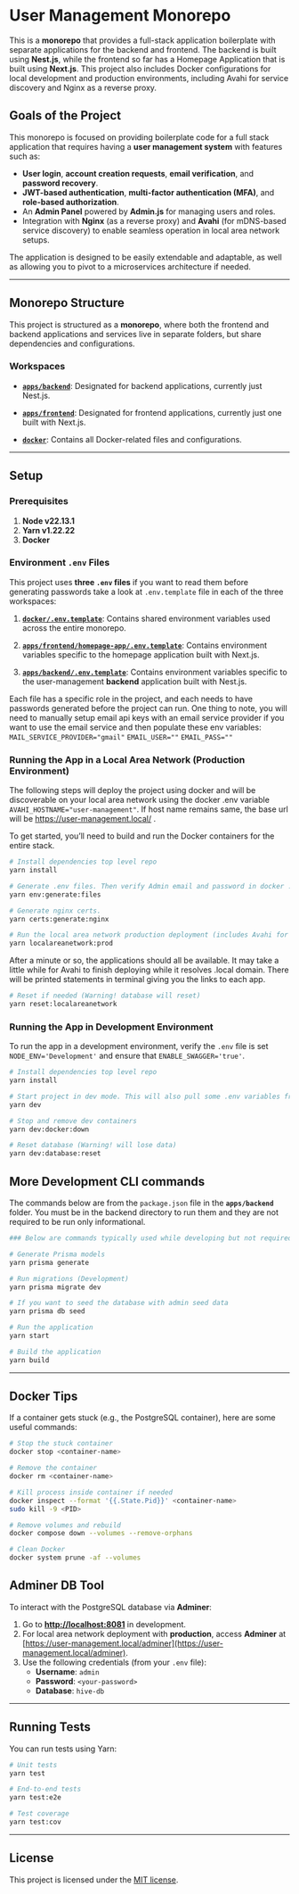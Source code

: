 # User Management Monorepo

This is a **monorepo** that provides a full-stack application boilerplate with separate applications for the backend and frontend. The backend is built using **Nest.js**, while the frontend so far has a Homepage Application that is built using **Next.js**. This project also includes Docker configurations for local development and production environments, including Avahi for service discovery and Nginx as a reverse proxy.

## Goals of the Project

This monorepo is focused on providing boilerplate code for a full stack application that requires having a **user management system** with features such as:

- **User login**, **account creation requests**, **email verification**, and **password recovery**.
- **JWT-based authentication**, **multi-factor authentication (MFA)**, and **role-based authorization**.
- An **Admin Panel** powered by **Admin.js** for managing users and roles.
- Integration with **Nginx** (as a reverse proxy) and **Avahi** (for mDNS-based service discovery) to enable seamless operation in local area network setups.

The application is designed to be easily extendable and adaptable, as well as allowing you to pivot to a microservices architecture if needed.

---

## Monorepo Structure

This project is structured as a **monorepo**, where both the frontend and backend applications and services live in separate folders, but share dependencies and configurations.

### Workspaces

- [**`apps/backend`**](https://github.com/patlee12/user-management/tree/main/apps/backend): Designated for backend applications, currently just Nest.js.

- [**`apps/frontend`**](https://github.com/patlee12/user-management/tree/main/apps/frontend): Designated for frontend applications, currently just one built with Next.js.

- [**`docker`**](https://github.com/patlee12/user-management/tree/main/docker): Contains all Docker-related files and configurations.

---

## Setup

### Prerequisites

1. **Node v22.13.1**
2. **Yarn v1.22.22**
3. **Docker**

### Environment `.env` Files

This project uses **three `.env` files** if you want to read them before generating passwords take a look at `.env.template` file in each of the three workspaces:

1. [**`docker/.env.template`**](https://github.com/patlee12/user-management/blob/main/docker/.env.template): Contains shared environment variables used across the entire monorepo.

2. [**`apps/frontend/homepage-app/.env.template`**](https://github.com/patlee12/user-management/blob/main/apps/frontend/homepage-app/.env.template): Contains environment variables specific to the homepage application built with Next.js.

3. [**`apps/backend/.env.template`**](https://github.com/patlee12/user-management/blob/main/apps/backend/.env.template): Contains environment variables specific to the user-management **backend** application built with Nest.js.

Each file has a specific role in the project, and each needs to have passwords generated before the project can run. One thing to note, you will need to manually setup email api keys with an email service provider if you want to use the email service and then populate these env variables: `MAIL_SERVICE_PROVIDER="gmail"` `EMAIL_USER=""` `EMAIL_PASS=""`

### Running the App in a Local Area Network (Production Environment)

The following steps will deploy the project using docker and will be discoverable on your local area network using the docker .env variable `AVAHI_HOSTNAME="user-management"`.
If host name remains same, the base url will be <https://user-management.local/> .

To get started, you’ll need to build and run the Docker containers for the entire stack.

```bash
# Install dependencies top level repo
yarn install

# Generate .env files. Then verify Admin email and password in docker .env file.
yarn env:generate:files

# Generate nginx certs.
yarn certs:generate:nginx

# Run the local area network production deployment (includes Avahi for mDNS and Nginx as reverse proxy)
yarn localareanetwork:prod
```

After a minute or so, the applications should all be available. It may take a little while for Avahi to finish deploying while it resolves .local domain. There will be printed statements in terminal giving you the links to each app.

```bash
# Reset if needed (Warning! database will reset)
yarn reset:localareanetwork
```

### Running the App in Development Environment

To run the app in a development environment, verify the `.env` file is set `NODE_ENV='Development'` and ensure that `ENABLE_SWAGGER='true'`.

```bash
# Install dependencies top level repo
yarn install

# Start project in dev mode. This will also pull some .env variables from the project root .env in /docker/.env
yarn dev

# Stop and remove dev containers
yarn dev:docker:down

# Reset database (Warning! will lose data)
yarn dev:database:reset

```

## More Development CLI commands

The commands below are from the `package.json` file in the **`apps/backend`** folder. You must be in the backend directory to run them and they are not required to be run only informational.

```bash
### Below are commands typically used while developing but not required #####

# Generate Prisma models
yarn prisma generate

# Run migrations (Development)
yarn prisma migrate dev

# If you want to seed the database with admin seed data
yarn prisma db seed

# Run the application
yarn start

# Build the application
yarn build
```

---

## Docker Tips

If a container gets stuck (e.g., the PostgreSQL container), here are some useful commands:

```bash
# Stop the stuck container
docker stop <container-name>

# Remove the container
docker rm <container-name>

# Kill process inside container if needed
docker inspect --format '{{.State.Pid}}' <container-name>
sudo kill -9 <PID>

# Remove volumes and rebuild
docker compose down --volumes --remove-orphans

# Clean Docker
docker system prune -af --volumes
```

## Adminer DB Tool

To interact with the PostgreSQL database via **Adminer**:

1. Go to **[http://localhost:8081](http://localhost:8081)** in development.
2. For local area network deployment with **production**, access **Adminer** at [https://user-management.local/adminer](https://user-management.local/adminer).
3. Use the following credentials (from your `.env` file):
   - **Username**: `admin`
   - **Password**: `<your-password>`
   - **Database**: `hive-db`

---

## Running Tests

You can run tests using Yarn:

```bash
# Unit tests
yarn test

# End-to-end tests
yarn test:e2e

# Test coverage
yarn test:cov
```

---

## License

This project is licensed under the [MIT license](LICENSE).
